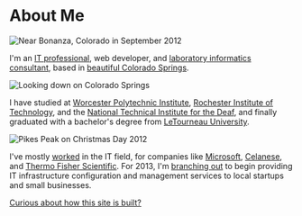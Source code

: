 # About Me

![Near Bonanza, Colorado in September 2012][me]

I'm an [IT professional][communityits], web developer, and [laboratory informatics consultant][thermo], based in [beautiful Colorado Springs][cos].

![Looking down on Colorado Springs][cosimg]

I have studied at [Worcester Polytechnic Institute][wpi], [Rochester Institute of Technology][rit], and the [National Technical Institute for the Deaf][ntid], and finally graduated with a bachelor's degree from [LeTourneau University][letu].

![Pikes Peak on Christmas Day 2012][ppxmas]

I've mostly [worked][linkedinprofile] in the IT field, for companies like [Microsoft][ms], [Celanese][ce], and [Thermo Fisher Scientific][thermo].  For 2013, I'm [branching out][communityits] to begin providing IT infrastructure configuration and management services to local startups and small businesses.

[Curious about how this site is built?](/about-this-site)

[communityits]: http://www.communityits.com/
[thermo]: http://www.thermo.com/informatics/
[cos]: http://www.visitcos.com/
[wpi]: http://www.wpi.edu/
[rit]: http://www.rit.edu/
[ntid]: http://www.ntid.edu/
[letu]: http://www.letu.edu/
[linkedinprofile]: http://linkedin.com/in/iancooper
[ms]: http://www.microsoft.com/
[ce]: http://www.celanese.com/

[me]: https://lh3.googleusercontent.com/-XkXKJex1-Qs/UF_is7HVFzI/AAAAAAAAFJQ/ptT0iO608yw/w1024-h400-n-k/P9223118.JPG#stretch-me
[cosimg]: https://lh5.googleusercontent.com/-HIElyoRcIN8/T5eDCdCjtnI/AAAAAAAACvo/TVpSrgdD2Jc/w1024-h400-n/IMG_20120423_170645.jpg#stretch-me
[ppxmas]: https://lh5.googleusercontent.com/-8CkbX5Dhxdg/UNpaJ6pzHeI/AAAAAAAAGZg/LWcvEGfSOUg/w1024-h400-n-k/pano_04-001.jpg#stretch-me

